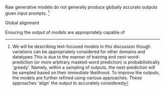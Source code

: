 Raw generative models do not generally produce globally accurate outputs given input prompts. [^n1] 

[^n1]: We will be describing text-focused models in this discussion though variations can be appropriately considered for other domains and datatypes
This is due to the manner of training and next-word-prediction (or more arbitrary masked-word prediction) is probabilistically 'greedy'. Namely, within a sampling of outputs, the next-prediction will be sampled based on their _immediate_ likelihood. To improve the outputs, the models are further refined using various approaches. These approaches 'align' the output to accurately considered 

Global alignment 

Ensuring the output of models are appropriately capable of 


